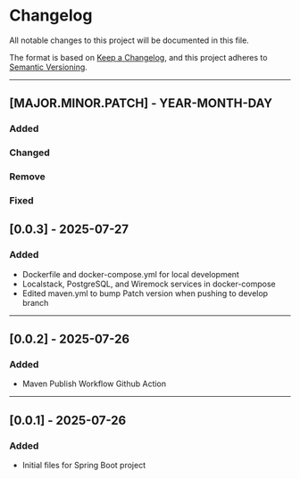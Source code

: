 # Changelog

All notable changes to this project will be documented in this file.

The format is based on [Keep a Changelog](https://keepachangelog.com/en/1.1.0/),
and this project adheres to [Semantic Versioning](https://semver.org/spec/v2.0.0.html).

---
## [MAJOR.MINOR.PATCH] - YEAR-MONTH-DAY

### Added
### Changed
### Remove
### Fixed

## [0.0.3] - 2025-07-27

### Added
- Dockerfile and docker-compose.yml for local development
- Localstack, PostgreSQL, and Wiremock services in docker-compose
- Edited maven.yml to bump Patch version when pushing to develop branch

---
## [0.0.2] - 2025-07-26

### Added
- Maven Publish Workflow Github Action

---

## [0.0.1] - 2025-07-26

### Added
- Initial files for Spring Boot project